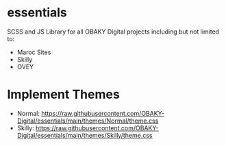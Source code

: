 # essentials
SCSS and JS Library for all OBAKY Digital projects including but not limited to:
- Maroc Sites
- Skilly
- OVEY

# Implement Themes
+ Normal: https://raw.githubusercontent.com/OBAKY-Digital/essentials/main/themes/Normal/theme.css
+ Skilly: https://raw.githubusercontent.com/OBAKY-Digital/essentials/main/themes/Skilly/theme.css